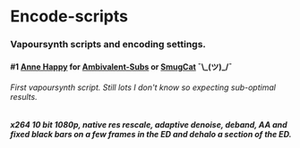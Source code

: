 # Encode-scripts

### Vapoursynth scripts and encoding settings.

#### \#1 [Anne Happy](/Anne%20Happy) for [Ambivalent-Subs](https://github.com/Ambivalent-subs) or [SmugCat](https://github.com/smugcatfs)  ¯\\\_(ツ)\_/¯

###### _First vapoursynth script. Still lots I don't know so expecting sub-optimal results._

##### x264 10 bit 1080p, native res rescale, adaptive denoise, deband, AA and fixed black bars on a few frames in the ED and dehalo a section of the ED.
